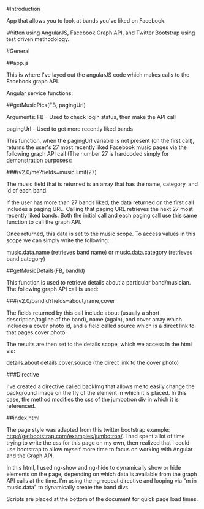 #Introduction

App that allows you to look at bands you've liked on Facebook. 

Written using AngularJS, Facebook Graph API, and Twitter Bootstrap using test driven methodology.

#General

##app.js

This is where I've layed out the angularJS code which makes calls to the Facebook graph API. 


Angular service functions:

##getMusicPics(FB, pagingUrl)

Arguments: 
FB - Used to check login status, then make the API call

pagingUrl - Used to get more recently liked bands

This function, when the pagingUrl variable is not present (on the first call), returns the user's 27 most recently liked Facebook music pages via the following graph API call (The number 27 is hardcoded simply for demonstration purposes):

###/v2.0/me?fields=music.limit(27)

The music field that is returned is an array that has the name, category, and id of each band.

If the user has more than 27 bands liked, the data returned on the first call includes a paging URL. Calling that paging URL retrieves the next 27 most recently liked bands. Both the initial call and each paging call use this same function to call the graph API.

Once returned, this data is set to the music scope. To access values in this scope we can simply write the following:

music.data.name (retrieves band name) or
music.data.category (retrieves band category)

##getMusicDetails(FB, bandId)

This function is used to retrieve details about a particular band/musician. The following graph API call is used:

###/v2.0/bandId?fields=about,name,cover

The fields returned by this call include about (usually a short description/tagline of the band), name (again), and cover array which includes a cover photo id, and a field called source which is a direct link to that pages cover photo.

The results are then set to the details scope, which we access in the html via:

details.about
details.cover.source (the direct link to the cover photo)

###Directive

I've created a directive called backImg that allows me to easily change the background image on the fly of the element in which it is placed. In this case, the method modifies the css of the jumbotron div in which it is referenced. 

##index.html

The page style was adapted from this twitter bootstrap example: http://getbootstrap.com/examples/jumbotron/. I had spent a lot of time trying to write the css for this page on my own, then realized that I could use bootstrap to allow myself more time to focus on working with Angular and the Graph API. 

In this html, I used ng-show and ng-hide to dynamically show or hide elements on the page, depending on which data is available from the graph API calls at the time. I'm using the ng-repeat directive and looping via "m in music.data" to dynamically create the band divs.

Scripts are placed at the bottom of the document for quick page load times.
